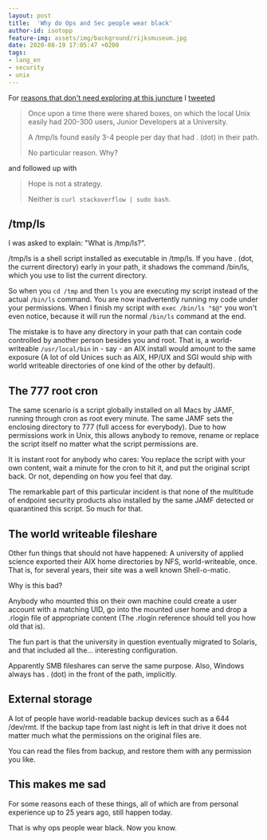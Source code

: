 ```yaml
---
layout: post
title:  'Why do Ops and Sec people wear black'
author-id: isotopp
feature-img: assets/img/background/rijksmuseum.jpg
date: 2020-08-19 17:05:47 +0200
tags:
- lang_en
- security
- unix
---
```

For [reasons that don't need exploring at this juncture](https://www.imdb.com/title/tt0108756) I [tweeted](https://twitter.com/isotopp/status/1296073392655933444)

> Once upon a time there were shared boxes, on which the local Unix easily had 200-300 users, Junior Developers at a University.
>
> A /tmp/ls found easily 3-4 people per day that had . (dot) in their path.
>
> No particular reason. Why?

and followed up with

> Hope is not a strategy.
>
> Neither is `curl stackoverflow | sudo bash`.

## /tmp/ls

I was asked to explain: "What is /tmp/ls?". 

/tmp/ls is a shell script installed as executable in /tmp/ls. If you have . (dot, the current directory) early in your path, it shadows the command /bin/ls, which you use to list the current directory.

So when you `cd /tmp` and then `ls` you are executing my script instead of the actual `/bin/ls` command. You are now inadvertently running my code under your permissions. When I finish my script with `exec /bin/ls "$@"` you won't even notice, because it will run the normal `/bin/ls` command at the end.

The mistake is to have any directory in your path that can contain code controlled by another person besides you and root. That is, a world-writeable `/usr/local/bin` in - say - an AIX install would amount to the same exposure (A lot of old Unices such as AIX, HP/UX and SGI would ship with world writeable directories of one kind of the other by default).

## The 777 root cron

The same scenario is a script globally installed on all Macs by JAMF, running through cron as root every minute. The same JAMF sets the enclosing directory to 777 (full access for everybody). Due to how permissions work in Unix, this allows anybody to remove, rename or replace the script itself no matter what the script permissions are.

It is instant root for anybody who cares: You replace the script with your own content, wait a minute for the cron to hit it, and put the original script back. Or not, depending on how you feel that day.

The remarkable part of this particular incident is that none of the multitude of endpoint security products also installed by the same JAMF detected or quarantined this script. So much for that.

## The world writeable fileshare

Other fun things that should not have happened: A university of applied science exported their AIX home directories by NFS, world-writeable, once. That is, for several years, their site was a well known Shell-o-matic.

Why is this bad?

Anybody who mounted this on their own machine could create a user account with a matching UID, go into the mounted user home and drop a .rlogin file of appropriate content (The .rlogin reference should tell you how old that is).

The fun part is that the university in question eventually migrated to Solaris, and that included all the... interesting configuration.

Apparently SMB fileshares can serve the same purpose. Also, Windows always has . (dot) in the front of the path, implicitly.

## External storage

A lot of people have world-readable backup devices such as a 644 /dev/rmt. If the backup tape from last night is left in that drive it does not matter much what the permissions on the original files are.

You can read the files from backup, and restore them with any permission you like.

## This makes me sad

For some reasons each of these things, all of which are from personal experience up to 25 years ago, still happen today.

That is why ops people wear black. Now you know.